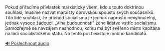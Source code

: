 
Pokud přiřadíme přívlastek marxistický všem, kdo s touto doktrínou souhlasí, musíme nazvat marxisty obrovskou spoustu svých současníků. Tito lidé souhlasí, že příchod socialismu je jednak naprosto nevyhnutelný, jednak vysoce žádoucí. „Vlna budoucnosti" žene lidstvo vstříc socialismu. Samozřejmě se navzájem neshodnou, komu má být svěřeno místo kapitána na lodi socialistického státu. Na tento post existuje mnoho kandidátů.

[🔊 Poslechnout audio](/data/7-paragraphs/audio/chapter_140/para_010-Pokud-piadme-pvlastek-marxistick-vem-kdo-s.mp3)
